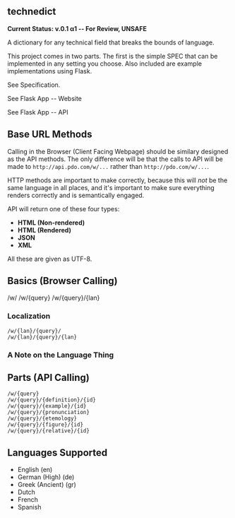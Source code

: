technedict
----------

**Current Status: v.0.1 α1 -- For Review, UNSAFE**

A dictionary for any technical field that breaks the bounds of language.

This project comes in two parts. The first is the simple SPEC that can be implemented in any setting you choose. Also included are example implementations using Flask. 

See Specification.

See Flask App -- Website

See Flask App -- API

## Base URL Methods

Calling in the Browser (Client Facing Webpage) should be similary designed as the API methods. The only difference will be that the calls to API will be made to `http://api.pdo.com/w/...` rather than `http://pdo.com/w/...`.

HTTP methods are important to make correctly, because this will *not* be the same language in all places, and it's important to make sure everything renders correctly and is semantically engaged.

API will return one of these four types:

- **HTML (Non-rendered)**
- **HTML (Rendered)**
- **JSON**
- **XML**

All these are given as UTF-8.

## Basics (Browser Calling)

  /w/
	/w/{query}
	/w/{query}/{lan}

### Localization

	/w/{lan}/{query}/
	/w/{lan}/{query}/{lan}

### A Note on the Language Thing

## Parts (API Calling)

	/w/{query}
	/w/{query}/{definition}/{id}
	/w/{query}/{example}/{id}
	/w/{query}/{pronunciation}
	/w/{query}/{etemology}
	/w/{query}/{figure}/{id}
	/w/{query}/{relative}/{id}

## Languages Supported

- English (en)
- German (High) (de)
- Greek (Ancient) (gr)
- Dutch
- French
- Spanish
